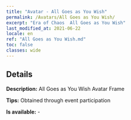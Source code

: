 ```yaml
---
title: "Avatar - All Goes as You Wish"
permalink: /Avatars/All Goes as You Wish/
excerpt: "Era of Chaos  All Goes as You Wish"
last_modified_at: 2021-06-22
locale: en
ref: "All Goes as You Wish.md"
toc: false
classes: wide
---
```

## Details

 **Description:** All Goes as You Wish Avatar Frame 

 **Tips:** Obtained through event participation 

 **Is available:**  - 

